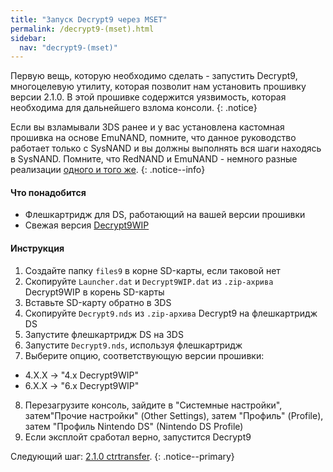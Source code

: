 ```yaml
---
title: "Запуск Decrypt9 через MSET"
permalink: /decrypt9-(mset).html
sidebar:
  nav: "decrypt9-(mset)"
---
```


Первую вещь, которую необходимо сделать - запустить Decrypt9, многоцелевую утилиту, которая позволит нам установить прошивку версии 2.1.0. В этой прошивке содержится уязвимость, которая необходима для дальнейшего взлома консоли.
{: .notice}

Если вы взламывали 3DS ранее и у вас установлена кастомная прошивка на основе EmuNAND, помните, что данное руководство работает только с SysNAND и вы должны выполнять вся шаги находясь в SysNAND. Помните, что RedNAND и EmuNAND - немного разные реализации [одного и того же](http://3dbrew.org/wiki/NAND_Redirection).
{: .notice--info}

#### <a name="what_need" />Что понадобится

* Флешкартридж для DS, работающий на вашей версии прошивки
* Свежая версия [Decrypt9WIP](https://github.com/d0k3/Decrypt9WIP/releases/latest/)

#### <a name="instructions" />Инструкция

1. Создайте папку `files9` в корне SD-карты, если таковой нет
2. Скопируйте `Launcher.dat` и `Decrypt9WIP.dat` из `.zip-ахрива` Decrypt9WIP в корень SD-карты
3. Вставьте SD-карту обратно в 3DS
4. Скопируйте `Decrypt9.nds` из `.zip-архива` Decrypt9 на флешкартридж DS
5. Запустите флешкартридж DS на 3DS
6. Запустите `Decrypt9.nds`, используя флешкартридж
7. Выберите опцию, соответствующую версии прошивки:
  + 4.X.X -> "4.x Decrypt9WIP"
  + 6.X.X -> "6.x Decrypt9WIP"
8. Перезагрузите консоль, зайдите в "Системные настройки", затем"Прочие настройки" (Other Settings), затем "Профиль" (Profile), затем "Профиль Nintendo DS" (Nintendo DS Profile)
9. Если эксплойт сработал верно, запустится Decrypt9

Следующий шаг: [2.1.0 ctrtransfer](2.1.0-ctrtransfer).
{: .notice--primary}